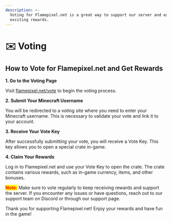 ```yaml
---
description: >-
  Voting for Flamepixel.net is a great way to support our server and earn
  exciting rewards.
---
```


# ✉️ Voting

## How to Vote for Flamepixel.net and Get Rewards

**1. Go to the Voting Page**

Visit [flamepixel.net/vote](https://flamepixel.net/vote) to begin the voting process.

**2. Submit Your Minecraft Username**

You will be redirected to a voting site where you need to enter your Minecraft username. This is necessary to validate your vote and link it to your account.

**3. Receive Your Vote Key**

After successfully submitting your vote, you will receive a Vote Key. This key allows you to open a special crate in-game.

**4. Claim Your Rewards**

Log in to Flamepixel.net and use your Vote Key to open the crate. The crate contains various rewards, such as in-game currency, items, and other bonuses.



<mark style="color:red;">**Note:**</mark> Make sure to vote regularly to keep receiving rewards and support the server. If you encounter any issues or have questions, reach out to our support team on Discord or through our support page.

Thank you for supporting Flamepixel.net! Enjoy your rewards and have fun in the game!
